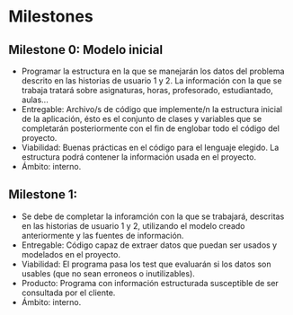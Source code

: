 # Milestones

## Milestone 0: Modelo inicial
- Programar la estructura en la que se manejarán los datos del problema descrito en las historias de usuario 1 y 2. La información con la que se trabaja tratará sobre asignaturas, horas, profesorado, estudiantado, aulas...
- Entregable: Archivo/s de código que implemente/n la estructura inicial de la aplicación, ésto es el conjunto de clases y variables que se completarán posteriormente con el fin de englobar todo el código del proyecto.
- Viabilidad: Buenas prácticas en el código para el lenguaje elegido. La estructura podrá contener la información usada en el proyecto.
- Ámbito: interno.

## Milestone 1: 
- Se debe de completar la inforamción con la que se trabajará, descritas en las historias de usuario 1 y 2, utilizando el modelo creado anteriormente y las fuentes de información.
- Entregable: Código capaz de extraer datos que puedan ser usados y modelados en el proyecto.
- Viabilidad: El programa pasa los test que evaluarán si los datos son usables (que no sean erroneos o inutilizables).
- Producto: Programa con información estructurada susceptible de ser consultada por el cliente.
- Ámbito: interno.
